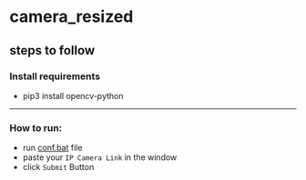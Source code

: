 # camera_resized
## steps to follow

### Install requirements
  - pip3 install opencv-python
  
****
### How to run:
  - run [conf.bat](https://github.com/ansari-akram/camera_resized/blob/master/conf.bat) file
  - paste your `IP Camera Link` in the window
  - click `Submit` Button
